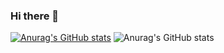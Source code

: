 ### Hi there 👋
[![Anurag's GitHub stats](https://github-readme-stats.vercel.app/api?username=PZL2004)](https://github.com/anuraghazra/github-readme-stats)
![Anurag's GitHub stats](https://github-readme-stats.vercel.app/api?username=PZL2004&show_icons=true&theme=radical)
<!--
**PZL2004/PZL2004** is a ✨ _special_ ✨ repository because its `README.md` (this file) appears on your GitHub profile.

Here are some ideas to get you started:

- 🔭 I’m currently working on ...
- 🌱 I’m currently learning ...
- 👯 I’m looking to collaborate on ...
- 🤔 I’m looking for help with ...
- 💬 Ask me about ...
- 📫 How to reach me: ...
- 😄 Pronouns: ...
- ⚡ Fun fact: ...
-->
